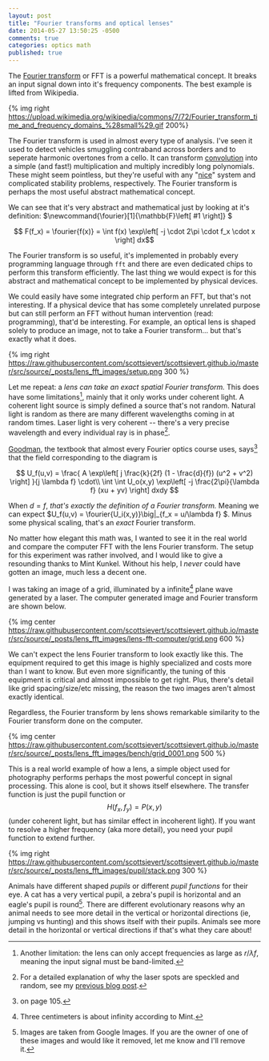 ```yaml
---
layout: post
title: "Fourier transforms and optical lenses"
date: 2014-05-27 13:50:25 -0500
comments: true
categories: optics math
published: true
---
```



The [Fourier transform][wiki-fourier] or FFT is a powerful mathematical
concept. It breaks an input signal down into it's frequency components. The
best example is lifted from Wikipedia.

<!--More-->

{% img right https://upload.wikimedia.org/wikipedia/commons/7/72/Fourier_transform_time_and_frequency_domains_%28small%29.gif 200%}

The Fourier transform is used in almost every type of analysis. I've seen it
used to detect vehicles smuggling contraband across borders and to seperate
harmonic overtones from a cello. It can transform [convolution][conv] into a
simple (and fast!) multiplication and multiply incredibly long polynomials.
These might seem pointless, but they're useful with any "[nice][lti]" system
and complicated stability problems, respectively. The Fourier transform
is perhaps the most useful abstract mathematical concept.

We can see that it's very abstract and mathematical just by looking at it's
definition: $\newcommand{\fourier}[1]{\mathbb{F}\left[ #1 \right]} $

$$ F(f_x) = \fourier{f(x)} = \int f(x) \exp\left[ -j \cdot 2\pi \cdot f_x \cdot x \right] dx$$


The Fourier transform is so useful, it's implemented in probably every
programming language through `fft` and there are even dedicated chips to
perform this transform efficiently. The last thing we would expect is for this
abstract and mathematical concept to be implemented by physical devices.

We could easily have some integrated chip perform an FFT, but that's not
interesting. If a physical device that has some completely unrelated purpose
but can still perform an FFT without human intervention (read: programming),
that'd be interesting. For example, an optical lens is shaped solely to produce
an image, not to take a Fourier transform... but that's exactly what it does.

{% img right https://raw.githubusercontent.com/scottsievert/scottsievert.github.io/master/src/source/_posts/lens_fft_images/setup.png 300 %}

Let me repeat: a *lens can take an exact spatial Fourier transform.* This does
have some limitations[^1], mainly that it only works under coherent light. A
coherent light source is simply defined a source that's not random. Natural
light is random as there are many different wavelengths coming in at random
times. Laser light is very coherent -- there's a very precise wavelength and
every individual ray is in phase[^3].

[Goodman][good], the textbook that almost every Fourier optics course uses, says[^2]
that the field corresponding to the diagram is


$$ 
U_f(u,v) = 
\frac{
    A \exp\left[ j \frac{k}{2f} (1 - \frac{d}{f}) (u^2 + v^2) \right]
                }{j \lambda f}
    \cdot\\
    \int \int U_o(x,y) \exp\left[ -j \frac{2\pi}{\lambda f} (xu + yv) \right]
    dxdy
$$

When $d=f$, *that's exactly the definition of a Fourier transform.* Meaning we
can expect $U_f(u,v) = \fourier{U_i(x,y)}\big|_{f_x = u/\lambda f} $. Minus
some physical scaling, that's an *exact* Fourier transform.

No matter how elegant this math was, I wanted to see it in the real world and
compare the computer FFT with the lens Fourier transform.  The setup for this
experiment was rather involved, and I would like to give a resounding thanks to
Mint Kunkel.  Without his help, I *never* could have gotten an image, much less
a decent one.

I was taking an image of a grid, illuminated by a infinite[^4] plane wave
generated by a laser. The computer generated image and Fourier transform are
shown below.

{% img center https://raw.githubusercontent.com/scottsievert/scottsievert.github.io/master/src/source/_posts/lens_fft_images/lens-fft-computer/grid.png 600 %}

We can't expect the lens Fourier transform to look exactly like this. The
equipment required to get this image is highly specialized and costs more than
I want to know. But even more significantly, the tuning of this equipment is
critical and almost impossible to get right. Plus, there's detail like grid
spacing/size/etc missing, the reason the two images aren't almost exactly
identical.

Regardless, the Fourier transform by lens shows remarkable similarity to the
Fourier transform done on the computer.

{% img center https://raw.githubusercontent.com/scottsievert/scottsievert.github.io/master/src/source/_posts/lens_fft_images/bench/grid_0001.png 500 %}

This is a real world example of how a lens, a simple object used for
photography performs perhaps the most powerful concept in signal processing. 
This alone is cool, but it shows itself elsewhere. The transfer
function is just the pupil function or $$H\left(f_x, f_y\right) = P(x,y) $$
(under coherent light, but has similar effect in incoherent light). If you want
to resolve a higher frequency (aka more detail), you need your pupil function to
extend further.

{% img right https://raw.githubusercontent.com/scottsievert/scottsievert.github.io/master/src/source/_posts/lens_fft_images/pupil/stack.png 300 %}

Animals have different shaped *pupils* or different *pupil functions* for their
eye. A cat has a very vertical pupil, a zebra's pupil is horizontal and an
eagle's pupil is round[^5]. There are different evolutionary reasons why an animal
needs to see more detail in the vertical or horizontal directions (ie, jumping
vs hunting) and this shows itself with their pupils. Animals see more detail in
the horizontal or vertical directions if that's what they care about!


[^1]:Another limitation: the lens can only accept frequencies as large as $r/\lambda f$, meaning the input signal must be band-limited.

[^2]:on page 105.

[^3]:For a detailed explanation of why the laser spots are speckled and random, see my [previous blog post][prev-post].

[^4]:Three centimeters is about infinity according to Mint.

[^5]:Images are taken from Google Images. If you are the owner of one of these images and would like it removed, let me know and I'll remove it.

[prev-post]:http://scottsievert.github.io/blog/2014/05/18/speckle-and-lasers/
[wiki-fourier]:https://en.wikipedia.org/wiki/Fourier_transform
[conv]:https://en.wikipedia.org/wiki/Convolution
[lti]:https://en.wikipedia.org/wiki/LTI_system_theory
[good]:http://www.amazon.com/Introduction-Fourier-Optics-Joseph-Goodman/dp/0974707724

<!--XXX: check!-->



